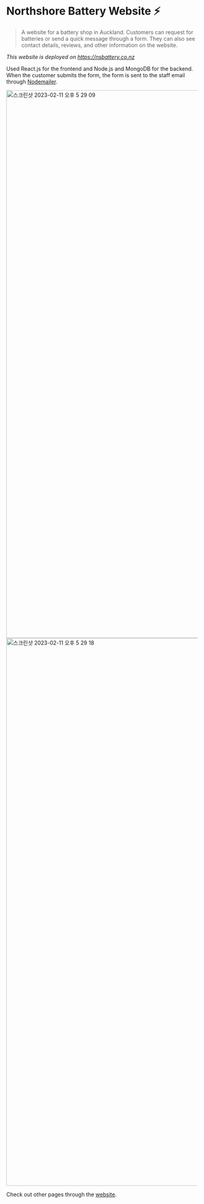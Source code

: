 # Northshore Battery Website ⚡️

> A website for a battery shop in Auckland. Customers can request for batteries or send a quick message through a form. They can also see contact details, reviews, and other information on the website. 

*This website is deployed on https://nsbattery.co.nz*

Used React.js for the frontend and Node.js and MongoDB for the backend. When the customer submits the form, the form is sent to the staff email through [Nodemailer](https://nodemailer.com/about/).

<img width="1440" alt="스크린샷 2023-02-11 오후 5 29 09" src="https://user-images.githubusercontent.com/90244113/218239921-87de90c5-f342-4523-b7f0-8cde73c32967.png">
<img width="1440" alt="스크린샷 2023-02-11 오후 5 29 18" src="https://user-images.githubusercontent.com/90244113/218239928-748edfb4-45ef-4902-9041-ae955c62e0ff.png">

Check out other pages through the [website](https://nsbattery.co.nz).
